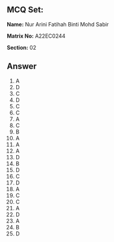 ## MCQ Set:

**Name:** Nur Arini Fatihah Binti Mohd Sabir

**Matrix No:** A22EC0244

**Section:** 02

## Answer
1. A
2. D
3. C
4. D
5. C
6. C
7. A
8. C
9. B
10. A
11. A
12. A
13. D
14. B
15. D
16. C
17. D
18. A
19. C
20. C
21. A
22. D
23. A
24. B
25. D
